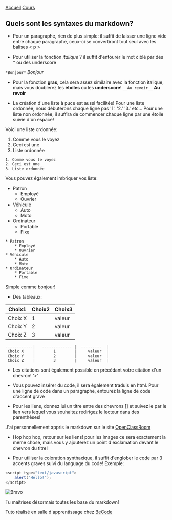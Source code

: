 [Accueil](test.md) [Cours](2.md)


Quels sont les syntaxes du markdown?
-------------------------------------

* Pour un paragraphe, rien de plus simple: il suffit de laisser une ligne vide entre chaque paragraphe, ceux-ci se convertiront tout seul avec les balises < p >
    

* Pour utiliser la fonction *italique* ? il suffit d'entourer le mot ciblé par des * ou des underscore

```*Bonjour*``` *Bonjour*

* Pour la fonction **gras**, cela sera assez similaire avec la fonction italique, mais vous doublerez les **étoiles** ou les __underscore__!
```__Au revoir__``` __Au revoir__

* La création d'une liste à puce est aussi facilitée! Pour une liste ordonnée, nous débuterons chaque ligne pas '1.' '2.' '3.' etc... Pour une liste non ordonnée, il suffira de commencer chaque ligne par une étoile suivie d'un espace!

Voici une liste ordonnée:

1. Comme vous le voyez
2. Ceci est une 
3. Liste ordonnée

```
1. Comme vous le voyez
2. Ceci est une 
3. Liste ordonnée

```

Vous pouvez également imbriquer vos liste: 

* Patron
    * Employé
    * Ouvrier
* Véhicule
    * Auto
    * Moto
* Ordinateur
    * Portable
    * Fixe
    
```
* Patron
    * Employé
    * Ouvrier
* Véhicule
    * Auto
    * Moto
* Ordinateur
    * Portable
    * Fixe
```

Simple comme bonjour! 

* Des tableaux: 

 Choix1     |     Choix2      |   Choix3    |
------------|   ------------- |  ---------  |
 Choix X    |        1        |     valeur  |
 Choix Y    |        2        |     valeur  |
 Choix Z    |        3        |     valeur  |

``` Choix1     |     Choix2      |   Choix3    |
------------|   ------------- |  ---------  |
 Choix X    |        1        |     valeur  |
 Choix Y    |        2        |     valeur  |
 Choix Z    |        3        |     valeur  |
 ```
* Les citations sont également possible en précédant votre citation d'un chevron! '>'

* Vous pouvez insérer du code, il sera également traduis en html. Pour une ligne de code dans un paragraphe, entourez la ligne de code d'accent grave

* Pour les liens, donnez lui un titre entre des chevrons [] et suivez le par le lien vers lequel vous souhaitez redirigez le lecteur dans des parenthèses! 

J'ai personnellement appris le markdown sur le site [OpenClassRoom](https://openclassrooms.com/fr/courses/1304236-redigez-en-markdown) 

* Hop hop hop, retour sur les liens! pour les images ce sera exactement la même chose, mais vous y ajouterez un point d'exclamation devant le chevron du titre!

* Pour utiliser la coloration synthaxique, il suffit d'englober le code par 3 accents graves  suivi du language du code! Exemple:

``` javascript 
<script type="text/javascript">
    alert("Hello!");
</script>
```

![Bravo](https://media3.giphy.com/media/ytTYwIlbD1FBu/giphy.gif)

Tu maitrises désormais toutes les base du markdown!

Tuto réalisé en salle d'apprentissage chez [BeCode](https://www.becode.org/)